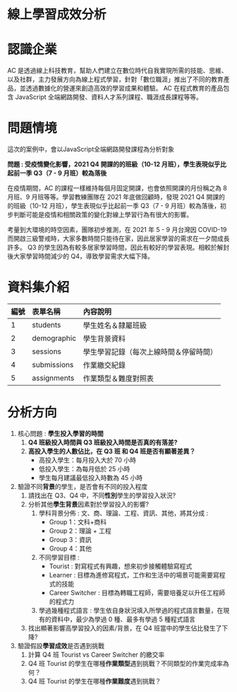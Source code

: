 線上學習成效分析
===
# 認識企業
AC 是透過線上科技教育，幫助人們建立在數位時代自我實現所需的技能、思維、以及社群，主力發展方向為線上程式學習，針對「數位職涯」推出了不同的教育產品，並透過數據化的營運來創造高效的學習成果和體驗。 AC 在程式教育的產品包含 JavaScript 全端網路開發、資料人才系列課程、職涯成長課程等等。

# 問題情境
這次的案例中，會以JavaScript全端網路開發課程為分析對象

**問題 : 受疫情變化影響，2021 Q4 開課的的班級（10-12 月班），學生表現似乎比起前一季 Q3（7 - 9 月班）較為落後**

在疫情期間，AC 的課程一樣維持每個月固定開課，也會依照開課的月份稱之為 8月班、9 月班等等。學習教練團隊在 2021 年底做回顧時，發現 2021 Q4 開課的的班級（10-12 月班），學生表現似乎比起前一季 Q3（7 - 9 月班）較為落後，初步判斷可能是疫情和相關政策的變化對線上學習行為有很大的影響。

考量到大環境的時空因素，團隊初步推測，在 2021 年 5 - 9 月台灣因 COVID-19 而開啟三級警戒時，大家多數時間只能待在家，因此居家學習的需求在一夕間成長許多。 Q3 的學生因為有較多居家學習時間，因此有較好的學習表現。相較於解封後大家學習時間減少的 Q4，導致學習需求大幅下降。

# 資料集介紹
| 編號 | 表單名稱 | 內容說明 |
| :-- | :-- |:--|
| 1 | students | 學生姓名＆隸屬班級 |
| 2 | demographic | 學生背景資料 |
| 3 | sessions | 學生學習記錄（每次上線時間＆停留時間） |
| 4 | submissions | 作業繳交紀錄 |
| 5 | assignments | 作業類型＆難度對照表 |

# 分析方向
1. 核心問題 : **學生投入學習的時間**
    1. **Q4 班級投入時間與 Q3 班級投入時間是否真的有落差?**
    2. **高投入學生的人數佔比，在 Q3 班 和 Q4 班是否有顯著差異？**
        * 高投入學生：每月投入大於 70 小時
        * 低投入學生：為每月低於 25 小時
        * 學生每月建議最低投入時數為 45 小時
2. 驗證不同**背景**的學生，是否會有不同的投入程度
    1. 請找出在 Q3、Q4 中，不同**性別**學生的學習投入狀況?
    2. 分析其他**學生背景**因素對於學習投入的影響?
        1. 學科背景分佈 : 文、商、理論、工程、資訊、其他，將其分成 :
            - Group 1：文科+商科
            - Group 2：理論 + 工程
            - Group 3：資訊
            - Group 4：其他
        2. 不同學習目標 :
            - Tourist : 對寫程式有興趣，想來初步接觸體驗寫程式
            - Learner : 目標為進修寫程式，工作和生活中的場景可能需要寫程式的技能
            - Career Switcher : 目標為轉職工程師，需要培養足以升任工程師的程式力
        3. 學過幾種程式語言 :
            學生依自身狀況填入所學過的程式語言數量，在現有的資料中，最少為學過 0 種、最多有學過 5 種程式語言
    3. 找出顯著影響高學習投入的因素/背景，在 Q4 班當中的學生佔比發生了下降?
3. 驗證假設**學習成效**是否遇到挑戰
    1. 計算 Q4 班 Tourist vs Career Switcher 的繳交率
    2. Q4 班 Tourist 的學生在哪種**作業類型**遇到挑戰？不同類型的作業完成率為何？
    3. Q4 班 Tourist 的學生在哪種**作業難度**遇到挑戰？